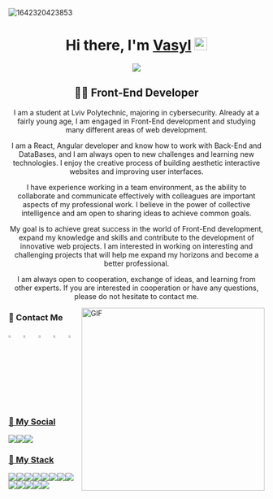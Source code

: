 ![1642320423853](https://user-images.githubusercontent.com/48784001/203785020-2b4826c1-7ddb-4de8-b65b-ebf6e04c5290.jpeg)
<div align="center">
   <h1>Hi there, I'm <a href="https://www.linkedin.com/in/%D0%B2%D0%B0%D1%81%D0%B8%D0%BB%D1%8C-%D1%81%D1%82%D0%B5%D1%86%D1%8E%D0%BA-5554a927b/">Vasyl</a> <img src="https://media.giphy.com/media/hvRJCLFzcasrR4ia7z/giphy.gif" width="25px"> </h1>
   
   <img src="https://pronoun.cyou/x/y?subject=He&object=Him&height=20"> 
   <h2>👨‍💻 Front-End Developer</h2>
</div>

<div align="center">
  I am a student at Lviv Polytechnic, majoring in cybersecurity. Already at a fairly young age, I am engaged in Front-End development and studying many different areas of web development.

I am a React, Angular developer and know how to work with Back-End and DataBases, and I am always open to new challenges and learning new technologies. I enjoy the creative process of building aesthetic interactive websites and improving user interfaces.

I have experience working in a team environment, as the ability to collaborate and communicate effectively with colleagues are important aspects of my professional work. I believe in the power of collective intelligence and am open to sharing ideas to achieve common goals.

My goal is to achieve great success in the world of Front-End development, expand my knowledge and skills and contribute to the development of innovative web projects. I am interested in working on interesting and challenging projects that will help me expand my horizons and become a better professional.

I am always open to cooperation, exchange of ideas, and learning from other experts. If you are interested in cooperation or have any questions, please do not hesitate to contact me.

</div>


<img align="right" alt="GIF" src="https://raw.githubusercontent.com/rahul-jha98/rahul-jha98/main/techstack.gif" width="360px"/>

### 🧐 Contact Me
   [<img src="https://img.icons8.com/color/48/000000/twitter.png" width="3.5%"/>](https://twitter.com/vstetsiuk27)  &nbsp; [<img src="https://img.icons8.com/color/48/000000/linkedin.png" width="3.5%"/>](https://www.linkedin.com/in/%D0%B2%D0%B0%D1%81%D0%B8%D0%BB%D1%8C-%D1%81%D1%82%D0%B5%D1%86%D1%8E%D0%BA-5554a927b/)  &nbsp; [<img src="https://img.icons8.com/fluent/48/000000/facebook-new.png" width="3.5%"/>](https://www.facebook.com/profile.php?id=100008723538252)  &nbsp; [<img src="https://img.icons8.com/fluent/48/000000/instagram-new.png" width="3.5%"/>](https://www.instagram.com/vstetsiuk/)  &nbsp; <a href="mailto:stetsiuk27@gmail.com"> <img src="https://img.icons8.com/fluent/48/000000/gmail.png" width="3.5%"/>


### 👾 My Social
<img src="https://img.shields.io/badge/Instagram-E4405F?style=for-the-badge&logo=instagram&logoColor=white"/><img src="https://img.shields.io/badge/LinkedIn-0077B5?style=for-the-badge&logo=linkedin&logoColor=white"/><img src="https://img.shields.io/badge/Facebook-1877F2?style=for-the-badge&logo=facebook&logoColor=white"/>

### 🔨 My Stack
   <img src="https://img.shields.io/badge/React-20232A?style=for-the-badge&logo=react&logoColor=61DAFB"/><img src="https://img.shields.io/badge/HTML-239120?style=for-the-badge&logo=html5&logoColor=white"/><img src="https://img.shields.io/badge/JavaScript-F7DF1E?style=for-the-badge&logo=JavaScript&logoColor=white"/><img src="https://img.shields.io/badge/CSS-239120?&style=for-the-badge&logo=css3&logoColor=white"/><img src="https://img.shields.io/badge/Angular-DD0031?style=for-the-badge&logo=angular&logoColor=white"/><img src="https://img.shields.io/badge/Node.js-43853D?style=for-the-badge&logo=node.js&logoColor=white"/><img src="https://img.shields.io/badge/TypeScript-007ACC?style=for-the-badge&logo=typescript&logoColor=white"/><img src="https://img.shields.io/badge/PHP-777BB4?style=for-the-badge&logo=php&logoColor=white"/><img src="https://img.shields.io/badge/Bootstrap-563D7C?style=for-the-badge&logo=bootstrap&logoColor=white"/><img src="https://img.shields.io/badge/Redux-593D88?style=for-the-badge&logo=redux&logoColor=white"/><img src="https://img.shields.io/badge/MySQL-00000F?style=for-the-badge&logo=mysql&logoColor=white"/><img src="https://img.shields.io/badge/MongoDB-4EA94B?style=for-the-badge&logo=mongodb&logoColor=white"/><img src="https://img.shields.io/badge/npm-CB3837?style=for-the-badge&logo=npm&logoColor=white"/>


